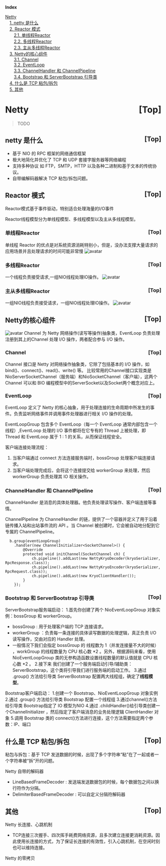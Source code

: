 <a name="index">**Index**</a>

<a href="#0">Netty</a>  
&emsp;<a href="#1">1. netty 是什么</a>  
&emsp;<a href="#2">2. Reactor 模式</a>  
&emsp;&emsp;<a href="#3">2.1. 单线程Reactor</a>  
&emsp;&emsp;<a href="#4">2.2. 多线程Reactor</a>  
&emsp;&emsp;<a href="#5">2.3. 主从多线程Reactor</a>  
&emsp;<a href="#6">3. Netty的核心组件</a>  
&emsp;&emsp;<a href="#7">3.1. Channel</a>  
&emsp;&emsp;<a href="#8">3.2. EventLoop</a>  
&emsp;&emsp;<a href="#9">3.3. ChannelHandler 和 ChannelPipeline</a>  
&emsp;&emsp;<a href="#10">3.4. Bootstrap 和 ServerBootstrap 引导类</a>  
&emsp;<a href="#11">4. 什么是 TCP 粘包/拆包</a>  
&emsp;<a href="#12">5.  其他</a>  
# <a name="0">Netty</a><a style="float:right;text-decoration:none;" href="#index">[Top]</a>
> TODO
## <a name="1">netty 是什么</a><a style="float:right;text-decoration:none;" href="#index">[Top]</a>
 - 基于 NIO 的 RPC 框架的网络通信框架
 - 极大地简化并优化了 TCP 和 UDP 套接字服务器等网络编程
 - 支持多种协议 如 FTP，SMTP，HTTP 以及各种二进制和基于文本的传统协议。
 - 自带编解码器解决 TCP 粘包/拆包问题。
 
 
## <a name="2">Reactor 模式</a><a style="float:right;text-decoration:none;" href="#index">[Top]</a>
Reactor模式基于事件驱动，特别适合处理海量的I/O事件

Reactor线程模型分为单线程模型、多线程模型以及主从多线程模型。
 
### <a name="3">单线程Reactor</a><a style="float:right;text-decoration:none;" href="#index">[Top]</a>
单线程 Reactor 的优点是对系统资源消耗特别小，但是，没办法支撑大量请求的应用场景并且处理请求的时间可能非常慢
![avatar](https://gitee.com/rbmon/file-storage/raw/main/learning-note/learning/io/nettyRefactor.jpg)

### <a name="4">多线程Reactor</a><a style="float:right;text-decoration:none;" href="#index">[Top]</a>
一个线程负责接受请求,一组NIO线程处理IO操作。
![avatar](https://gitee.com/rbmon/file-storage/raw/main/learning-note/learning/io/nettyRefactor2.png)

### <a name="5">主从多线程Reactor</a><a style="float:right;text-decoration:none;" href="#index">[Top]</a>
一组NIO线程负责接受请求，一组NIO线程处理IO操作。
![avatar](https://gitee.com/rbmon/file-storage/raw/main/learning-note/learning/io/nettyRefactor2.jpg)


## <a name="6">Netty的核心组件</a><a style="float:right;text-decoration:none;" href="#index">[Top]</a>
![avatar](https://gitee.com/rbmon/file-storage/raw/main/learning-note/learning/io/nettyAF.jpg)
Channel 为 Netty 网络操作(读写等操作)抽象类，EventLoop 负责处理注册到其上的Channel 处理 I/O 操作，两者配合参与 I/O 操作。

### <a name="7">Channel</a><a style="float:right;text-decoration:none;" href="#index">[Top]</a>
Channel 接口是 Netty 对网络操作抽象类，它除了包括基本的 I/O 操作，如 bind()、connect()、read()、write() 等。
比较常用的Channel接口实现类是NioServerSocketChannel（服务端）和NioSocketChannel（客户端），这两个 Channel 可以和 BIO 编程模型中的ServerSocket以及Socket两个概念对应上。

### <a name="8">EventLoop</a><a style="float:right;text-decoration:none;" href="#index">[Top]</a>
EventLoop 定义了 Netty 的核心抽象，用于处理连接的生命周期中所发生的事件。负责监听网络事件并调用事件处理器进行相关 I/O 操作的处理。

EventLoopGroup 包含多个 EventLoop（每一个 EventLoop 通常内部包含一个线程）,EventLoop 处理的 I/O 事件都将在它专有的 Thread 上被处理，即 Thread 和 EventLoop 属于 1 : 1 的关系，从而保证线程安全。

客户端连接处理流程：
1. 当客户端通过 connect 方法连接服务端时，bossGroup 处理客户端连接请求。
2. 当客户端处理完成后，会将这个连接提交给 workerGroup 来处理，然后 workerGroup 负责处理其 IO 相关操作。

### <a name="9">ChannelHandler 和 ChannelPipeline</a><a style="float:right;text-decoration:none;" href="#index">[Top]</a>

ChannelHandler 是消息的具体处理器。他负责处理读写操作、客户端连接等事情。

ChannelPipeline 为 ChannelHandler 的链，提供了一个容器并定义了用于沿着链传播入站和出站事件流的 API 。当 Channel 被创建时，它会被自动地分配到它专属的 ChannelPipeline。
```
  b.group(eventLoopGroup)
    .handler(new ChannelInitializer<SocketChannel>() {
        @Override
        protected void initChannel(SocketChannel ch) {
            ch.pipeline().addLast(new NettyKryoDecoder(kryoSerializer, RpcResponse.class));
            ch.pipeline().addLast(new NettyKryoEncoder(kryoSerializer, RpcRequest.class));
            ch.pipeline().addLast(new KryoClientHandler());
        }
    });
```


### <a name="10">Bootstrap 和 ServerBootstrap 引导类</a><a style="float:right;text-decoration:none;" href="#index">[Top]</a>

ServerBootstrap服务端启动：
1.首先你创建了两个 NioEventLoopGroup 对象实例：bossGroup 和 workerGroup。
  - bossGroup : 用于处理客户端的 TCP 连接请求。
  - workerGroup ：负责每一条连接的具体读写数据的处理逻辑，真正负责 I/O 读写操作，交由对应的 Handler 处理。
  - 一般情况下我们会指定 bossGroup 的 线程数为 1（并发连接量不大的时候） ，workGroup 的线程数量为 CPU 核心数 *2 。另外，根据源码来看，使用 NioEventLoopGroup 类的无参构造函数设置线程数量的默认值就是 CPU 核心数 *2 。
2.接下来 我们创建了一个服务端启动引导/辅助类：ServerBootstrap，这个类将引导我们进行服务端的启动工作。
3.通过 .group() 方法给引导类 ServerBootstrap 配置两大线程组，确定了**线程模型**。

Bootstrap客户端启动：
1.创建一个 Bootstrap、NioEventLoopGroup 对象实例
2.通过 .group() 方法给引导类 Bootstrap 配置一个线程组
3.通过channel()方法给引导类 Bootstrap指定了 IO 模型为NIO
4.通过 .childHandler()给引导类创建一个ChannelInitializer ，然后指定了客户端消息的业务处理逻辑 ClientHandler 对象
5.调用 Bootstrap 类的 connect()方法进行连接，这个方法需要指定两个参数：IP、端口

## <a name="11">什么是 TCP 粘包/拆包</a><a style="float:right;text-decoration:none;" href="#index">[Top]</a>
粘包与拆包：基于 TCP 发送数据的时候，出现了多个字符串“粘”在了一起或者一个字符串被“拆”开的问题。

 Netty 自带的解码器
 - LineBasedFrameDecoder : 发送端发送数据包的时候，每个数据包之间以换行符作为分隔。
 - DelimiterBasedFrameDecoder : 可以自定义分隔符解码器
 
 
 ## <a name="12">其他</a><a style="float:right;text-decoration:none;" href="#index">[Top]</a>
 Netty 长连接、心跳机制
 - TCP连接三次握手、四次挥手耗费网络资源，且多次建立连接更消耗资源。因此使用长连接的方式，为了保证长连接的有效性，引入心跳机制，在空闲时刻也可以维持连接。
 
 Netty 的零拷贝
 